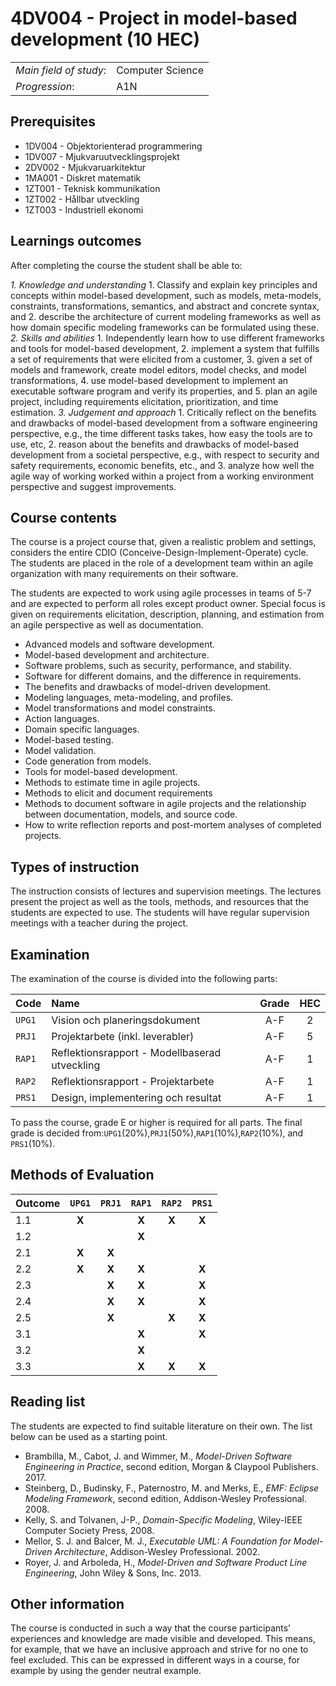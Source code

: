 # 4DV004 - Project in model-based development (10 HEC)

|     |     |
| --- | --- | 
| *Main field of study*: | Computer Science | 
| *Progression*: | A1N | 

## Prerequisites

- 1DV004 - Objektorienterad programmering
- 1DV007 - Mjukvaruutvecklingsprojekt
- 2DV002 - Mjukvaruarkitektur
- 1MA001 - Diskret matematik
- 1ZT001 - Teknisk kommunikation
- 1ZT002 - Hållbar utveckling
- 1ZT003 - Industriell ekonomi

## Learnings outcomes

After completing the course the student shall be able to:

*1. Knowledge and understanding*
	1. Classify and explain key principles and concepts within model-based development, such as models, meta-models, constraints, transformations, semantics, and abstract and concrete syntax, and
	2. describe the architecture of current modeling frameworks as well as how domain specific modeling frameworks can be formulated using these.
*2. Skills and abilities*
	1. Independently learn how to use different frameworks and tools for model-based development, 
	2. implement a system that fulfills a set of requirements that were elicited from a customer,
	3. given a set of models and framework, create model editors, model checks, and model transformations,
	4. use model-based development to implement an executable software program and verify its properties, and
	5. plan an agile project, including requirements elicitation, prioritization, and time estimation. 
*3. Judgement and approach*
	1. Critically reflect on the benefits and drawbacks of model-based development from a software engineering perspective, e.g., the time different tasks takes, how easy the tools are to use, etc, 
	2. reason about the benefits and drawbacks of model-based development from a societal perspective, e.g., with respect to security and safety requirements, economic benefits, etc., and
	3. analyze how well the agile way of working worked within a project from a working environment perspective and suggest improvements.

## Course contents

The course is a project course that, given a realistic problem and settings, considers the entire CDIO (Conceive-Design-Implement-Operate) cycle. The students are placed in the role of a development team within an agile organization with many requirements on their software.

The students are expected to work using agile processes in teams of 5-7 and are expected to perform all roles except product owner. Special focus is given on requirements elicitation, description, planning, and estimation from an agile perspective as well as documentation. 

- Advanced models and software development.
- Model-based development and architecture.
- Software problems, such as security, performance, and stability.
- Software for different domains, and the difference in requirements.
- The benefits and drawbacks of model-driven development.
- Modeling languages, meta-modeling, and profiles.
- Model transformations and model constraints.
- Action languages.
- Domain specific languages.
- Model-based testing.
- Model validation.
- Code generation from models.
- Tools for model-based development.
- Methods to estimate time in agile projects.
- Methods to elicit and document requirements
- Methods to document software in agile projects and the relationship between documentation, models, and source code.
- How to write reflection reports and post-mortem analyses of completed projects.

## Types of instruction

The instruction consists of lectures and supervision meetings. The lectures present the project as well as the tools, methods, and resources that the students are expected to use. The students will have regular supervision meetings with a teacher during the project.

## Examination

The examination of the course is divided into the following parts:

| Code | Name             | Grade | HEC | 
| :--- | :--------------------------------------       | :---: | :---: |  
|`UPG1`| Vision och planeringsdokument                 | A-F   | 2     |  
|`PRJ1`| Projektarbete (inkl. leverabler)              | A-F   | 5     |  
|`RAP1`| Reflektionsrapport - Modellbaserad utveckling | A-F   | 1     |  
|`RAP2`| Reflektionsrapport - Projektarbete            | A-F   | 1     |  
|`PRS1`| Design, implementering och resultat           | A-F   | 1     |  

To pass the course, grade E or higher is required for all parts. The final grade is decided from:`UPG1`(20%),`PRJ1`(50%),`RAP1`(10%),`RAP2`(10%), and `PRS1`(10%). 

## Methods of Evaluation

| Outcome |`UPG1` |`PRJ1` |`RAP1` |`RAP2` |`PRS1` |
| :--------- | :---: | :---: | :---: | :---: | :---: |
| 1.1        | **X** |       | **X** | **X** | **X** |
| 1.2        |       |       | **X** |       |       |
| 2.1        | **X** | **X** |       |       |       |
| 2.2        | **X** | **X** | **X** |       | **X** |
| 2.3        |       | **X** | **X** |       | **X** |
| 2.4        |       | **X** | **X** |       | **X** |
| 2.5        |       | **X** |       | **X** | **X** |
| 3.1        |       |       | **X** |       | **X** |
| 3.2        |       |       | **X** |       |       |
| 3.3        |       |       | **X** | **X** | **X** |


## Reading list

The students are expected to find suitable literature on their own. The list below can be used as a starting point.

- Brambilla, M., Cabot, J. and Wimmer, M., *Model-Driven Software Engineering in Practice*, second edition, Morgan & Claypool Publishers. 2017.
- Steinberg, D., Budinsky, F., Paternostro, M. and Merks, E., *EMF: Eclipse Modeling Framework*, second edition, Addison-Wesley Professional. 2008.
- Kelly, S. and Tolvanen, J-P., *Domain-Specific Modeling*, Wiley-IEEE Computer Society Press, 2008.
- Mellor, S. J. and  Balcer, M. J., *Executable UML: A Foundation for Model-Driven Architecture*, Addison-Wesley Professional. 2002.
- Royer, J. and Arboleda, H., *Model-Driven and Software Product Line Engineering*, John Wiley & Sons, Inc. 2013.

## Other information

The course is conducted in such a way that the course participants' experiences and knowledge are made visible and developed. This means, for example, that we have an inclusive approach and strive for no one to feel excluded. This can be expressed in different ways in a course, for example by using the gender neutral example.
